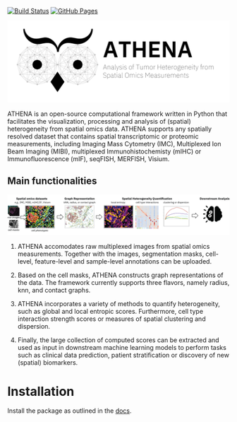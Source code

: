 [![Build Status](https://travis.ibm.com/art-zurich/spatial-heterogeneity.svg?token=bmUqdLriQp1g3yv7TJC6&branch=master)](https://travis.ibm.com/art-zurich/spatial-heterogeneity)
[![GitHub Pages](https://img.shields.io/badge/docs-sphinx-blue)](https://histocartography.github.io/athena/)

<img src="tutorials/img/athena_logo.png" alt="ATHENA" style="width: 800px;" class="left"/>

ATHENA is an open-source computational framework written in Python that facilitates the visualization, processing and analysis of (spatial) heterogeneity from spatial omics data. ATHENA supports any spatially resolved dataset that contains spatial transcriptomic or proteomic measurements, including Imaging Mass Cytometry (IMC), Multiplexed Ion Beam Imaging (MIBI), multiplexed Immunohistochemisty (mIHC) or Immunofluorescence (mIF), seqFISH, MERFISH, Visium.

## Main functionalities
<img src="tutorials/img/overview.png" alt="ATHENA" style="width: 1000px;" class="left"/>


1. ATHENA accomodates raw multiplexed images from spatial omics measurements. Together with the images, segmentation masks, cell-level, feature-level and sample-level annotations can be uploaded.

2. Based on the cell masks, ATHENA constructs graph representations of the data. The framework currently supports three flavors, namely radius, knn, and contact graphs.

3. ATHENA incorporates a variety of methods to quantify heterogeneity, such as global and local entropic scores. Furthermore, cell type interaction strength scores or measures of spatial clustering and dispersion.

4. Finally, the large collection of computed scores can be extracted and used as input in downstream machine learning models to perform tasks such as clinical data prediction, patient stratification or discovery of new (spatial) biomarkers.


# Installation
Install the package as outlined in the [docs](https://histocartography.github.io/athena/).
